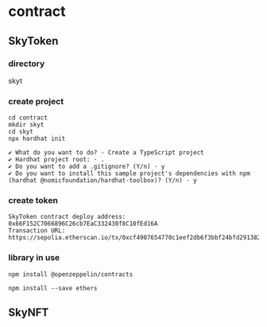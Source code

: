 # contract

## SkyToken

### directory

skyt

### create project

```
cd contract
mkdir skyt
cd skyt
npx hardhat init

✔ What do you want to do? · Create a TypeScript project
✔ Hardhat project root: · .
✔ Do you want to add a .gitignore? (Y/n) · y
✔ Do you want to install this sample project's dependencies with npm (hardhat @nomicfoundation/hardhat-toolbox)? (Y/n) · y
```

### create token

```
SkyToken contract deploy address: 0x66F152C7066896C26cb7EaC332430f8C10fEd16A
Transaction URL: https://sepolia.etherscan.io/tx/0xcf4907654770c1eef2db6f3bbf24bfd2913821a211cbd791d14df36271dd4dc5
```

### library in use

```
npm install @openzeppelin/contracts
```

```
npm install --save ethers
```

## SkyNFT
